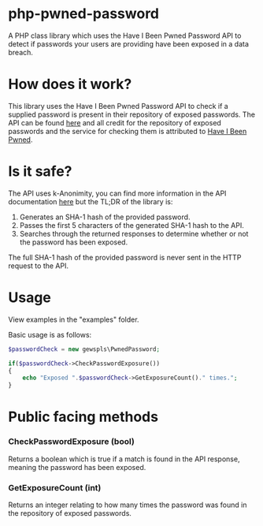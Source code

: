 # php-pwned-password

A PHP class library which uses the Have I Been Pwned Password API to detect if passwords your users are providing have been exposed in a data breach.

# How does it work?
This library uses the Have I Been Pwned Password API to check if a supplied password is present in their repository of exposed passwords. The API can be found [here](https://haveibeenpwned.com/API/v3) and all credit for the repository of exposed passwords and the service for checking them is attributed to [Have I Been Pwned](https://haveibeenpwned.com).

# Is it safe?
The API uses k-Anonimity, you can find more information in the API documentation [here](https://haveibeenpwned.com/API/v3#PwnedPasswords) but the TL;DR of the library is:

1. Generates an SHA-1 hash of the provided password.
2. Passes the first 5 characters of the generated SHA-1 hash to the API.
3. Searches through the returned responses to determine whether or not the password has been exposed.

The full SHA-1 hash of the provided password is never sent in the HTTP request to the API.

# Usage

View examples in the "examples" folder.

Basic usage is as follows:

```php
$passwordCheck = new gewspls\PwnedPassword;

if($passwordCheck->CheckPasswordExposure())
{
    echo "Exposed ".$passwordCheck->GetExposureCount()." times.";
}
```

# Public facing methods

### CheckPasswordExposure (bool)

Returns a boolean which is true if a match is found in the API response, meaning the password has been exposed.

### GetExposureCount (int)

Returns an integer relating to how many times the password was found in the repository of exposed passwords.